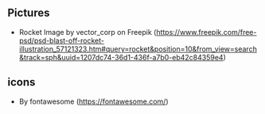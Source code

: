 ## Pictures
- Rocket Image by vector_corp on Freepik (https://www.freepik.com/free-psd/psd-blast-off-rocket-illustration_57121323.htm#query=rocket&position=10&from_view=search&track=sph&uuid=1207dc74-36d1-436f-a7b0-eb42c84359e4)

## icons 
- By fontawesome (https://fontawesome.com/)

